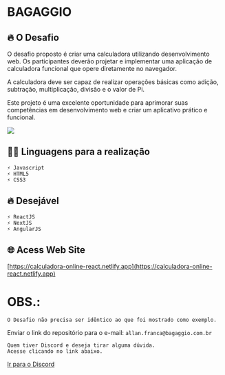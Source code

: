 # BAGAGGIO

## 🔥 O Desafio

<p>
    O desafio proposto é criar uma calculadora utilizando desenvolvimento web. Os   participantes deverão projetar e implementar uma aplicação de calculadora funcional que   opere diretamente no navegador.
</p>
<p>
    A calculadora deve ser capaz de realizar operações básicas como adição, subtração, multiplicação, divisão e o valor de Pi.
</p>
<p>
    Este projeto é uma excelente oportunidade para aprimorar suas competências em  desenvolvimento web e criar um aplicativo prático e funcional.
 </p>

<img src="https://github.com/Drarlian/Calculadora-React/assets/42438006/3e9fedf4-6f5a-46dc-9b33-45d0074e7a4f"/>

## 👩‍💻 Linguagens para a realização

    ⚡ Javascript
    ⚡ HTML5
    ⚡ CSS3

## 🔥 Desejável
    ⚡ ReactJS
    ⚡ NextJS
    ⚡ AngularJS

## 🌐 Acess Web Site

[https://calculadora-online-react.netlify.app](https://calculadora-online-react.netlify.app)

# OBS.:

```
O Desafio não precisa ser idêntico ao que foi mostrado como exemplo. 
```

Enviar o link do repositório para o e-mail: ```allan.franca@bagaggio.com.br```
<br/>

<p>

	Quem tiver Discord e deseja tirar alguma dúvida.
	Acesse clicando no link abaixo.
</p>
<a href="https://discord.gg/Em6xNMn2">Ir para o Discord</a>
